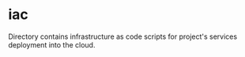 # iac

Directory contains infrastructure as code scripts for project's services
deployment into the cloud.